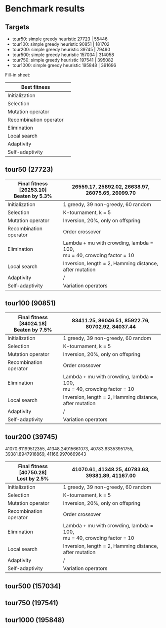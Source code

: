 # Benchmark results

## Targets

- tour50: simple greedy heuristic 27723 | 55446
- tour100: simple greedy heuristic 90851 | 181702
- tour200: simple greedy heuristic 39745 | 79490
- tour500: simple greedy heuristic 157034 | 314058
- tour750: simple greedy heuristic 197541 | 395082
- tour1000: simple greedy heuristic 195848 | 391696

Fill-in sheet:

| Best fitness           |   |
|------------------------|---|
| Initialization         |   |
| Selection              |   |
| Mutation operator      |   |
| Recombination operator |   |
| Elimination            |   |
| Local search           |   |
| Adaptivity             |   |
| Self-adaptivity        |   |

## tour50 (27723)

| Final fitness **[26253.10]**<br/>Beaten by 5.3% | 26559.17, 25892.02, 26638.97, 26075.65, 26099.70                            |
|-------------------------------------------------|-----------------------------------------------------------------------------|
| Initialization                                  | 1 greedy, 39 non-greedy, 60 random                                          |
| Selection                                       | K-tournament, k = 5                                                         |
| Mutation operator                               | Inversion, 20%, only on offspring                                           |
| Recombination operator                          | Order crossover                                                             |
| Elimination                                     | Lambda + mu with crowding, lambda = 100, <br/>mu = 40, crowding factor = 10 |
| Local search                                    | Inversion, length = 2, Hamming distance, after mutation                     |
| Adaptivity                                      | /                                                                           |
| Self-adaptivity                                 | Variation operators                                                         |

## tour100 (90851)

| Final fitness **[84024.18]**<br/>Beaten by 7.5% | 83411.25, 86046.51, 85922.76, 80702.92, 84037.44                            |
|-------------------------------------------------|-----------------------------------------------------------------------------|
| Initialization                                  | 1 greedy, 39 non-greedy, 60 random                                          |
| Selection                                       | K-tournament, k = 5                                                         |
| Mutation operator                               | Inversion, 20%, only on offspring                                           |
| Recombination operator                          | Order crossover                                                             |
| Elimination                                     | Lambda + mu with crowding, lambda = 100, <br/>mu = 40, crowding factor = 10 |
| Local search                                    | Inversion, length = 2, Hamming distance, after mutation                     |
| Adaptivity                                      | /                                                                           |
| Self-adaptivity                                 | Variation operators                                                         |

## tour200 (39745)

41070.61199512355, 41348.24915661073, 40783.63353951755, 39381.8947916869, 41166.9970669643

| Final fitness **[40750.28]**<br/>Lost by 2.5% | 41070.61, 41348.25, 40783.63, 39381.89, 41167.00                            |
|-----------------------------------------------|-----------------------------------------------------------------------------|
| Initialization                                | 1 greedy, 39 non-greedy, 60 random                                          |
| Selection                                     | K-tournament, k = 5                                                         |
| Mutation operator                             | Inversion, 20%, only on offspring                                           |
| Recombination operator                        | Order crossover                                                             |
| Elimination                                   | Lambda + mu with crowding, lambda = 100, <br/>mu = 40, crowding factor = 10 |
| Local search                                  | Inversion, length = 2, Hamming distance, after mutation                     |
| Adaptivity                                    | /                                                                           |
| Self-adaptivity                               | Variation operators                                                         |

## tour500 (157034)

## tour750 (197541)

## tour1000 (195848)
